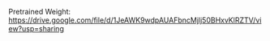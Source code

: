 Pretrained Weight:
https://drive.google.com/file/d/1JeAWK9wdpAUAFbncMjlj50BHxvKlRZTV/view?usp=sharing
